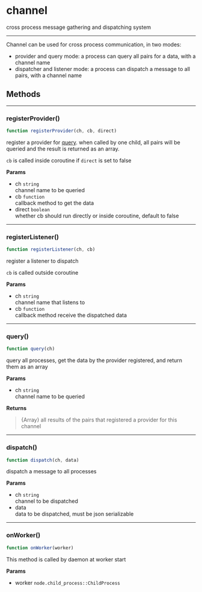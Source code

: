 <!-- @rev 5b1b2f81d2000637df2a7babccb7bb43 215fda -->
# channel

cross process message gathering and dispatching system
 

----


 Channel can be used for cross process communication, in two modes:

   - provider and query mode: a process can query all pairs for a data, with a channel name
   - dispatcher and listener mode: a process can dispatch a message to all pairs, with a channel name



## Methods

------------------------------------------------------------------------
### registerProvider()

```js
function registerProvider(ch, cb, direct) 
```


 register a provider for [query](#query). when called by one child, all pairs will be queried and the result
 is returned as an array.

 `cb` is called inside coroutine if `direct` is set to false


**Params**

  - ch `string`
    <br>channel name to be queried
  - cb `function`
    <br>callback method to get the data
  - direct `boolean`
    <br>whether cb should run directly or inside coroutine, default to false
 


------------------------------------------------------------------------
### registerListener()

```js
function registerListener(ch, cb) 
```


 register a listener to dispatch

 `cb` is called outside coroutine


**Params**

  - ch `string`
    <br>channel name that listens to
  - cb `function`
    <br>callback method receive the dispatched data
 


------------------------------------------------------------------------
### query()

```js
function query(ch) 
```


 query all processes, get the data by the provider registered, and return them as an array

**Params**

  - ch `string`
    <br>channel name to be queried

**Returns**

> {Array} all results of the pairs that registered a provider for this channel
 

------------------------------------------------------------------------
### dispatch()

```js
function dispatch(ch, data) 
```


 dispatch a message to all processes

**Params**

  - ch `string`
    <br>channel to be dispatched
  - data
    <br>data to be dispatched, must be json serializable
 


------------------------------------------------------------------------
### onWorker()

```js
function onWorker(worker) 
```


 This method is called by daemon at worker start


**Params**

  - worker `node.child_process::ChildProcess`

